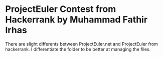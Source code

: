 # ProjectEuler Contest from Hackerrank by Muhammad Fathir Irhas

There are slight differents between ProjectEuler.net and ProjectEuler from hackerrank. I differentiate the folder to be better at managing the files.
